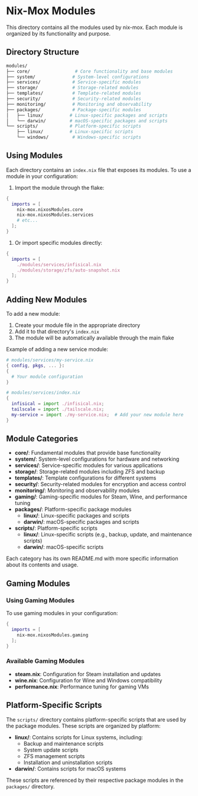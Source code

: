# Nix-Mox Modules

This directory contains all the modules used by nix-mox. Each module is organized by its functionality and purpose.

## Directory Structure

```bash
modules/
├── core/                 # Core functionality and base modules
├── system/              # System-level configurations
├── services/            # Service-specific modules
├── storage/             # Storage-related modules
├── templates/           # Template-related modules
├── security/            # Security-related modules
├── monitoring/          # Monitoring and observability
├── packages/            # Package-specific modules
│   ├── linux/          # Linux-specific packages and scripts
│   └── darwin/         # macOS-specific packages and scripts
└── scripts/            # Platform-specific scripts
    ├── linux/          # Linux-specific scripts
    └── windows/         # Windows-specific scripts
```

## Using Modules

Each directory contains an `index.nix` file that exposes its modules. To use a module in your configuration:

1. Import the module through the flake:

```nix
{
  imports = [
    nix-mox.nixosModules.core
    nix-mox.nixosModules.services
    # etc...
  ];
}
```

1. Or import specific modules directly:

```nix
{
  imports = [
    ./modules/services/infisical.nix
    ./modules/storage/zfs/auto-snapshot.nix
  ];
}
```

## Adding New Modules

To add a new module:

1. Create your module file in the appropriate directory
2. Add it to that directory's `index.nix`
3. The module will be automatically available through the main flake

Example of adding a new service module:

```nix
# modules/services/my-service.nix
{ config, pkgs, ... }:
{
  # Your module configuration
}

# modules/services/index.nix
{
  infisical = import ./infisical.nix;
  tailscale = import ./tailscale.nix;
  my-service = import ./my-service.nix;  # Add your new module here
}
```

## Module Categories

- **core/**: Fundamental modules that provide base functionality
- **system/**: System-level configurations for hardware and networking
- **services/**: Service-specific modules for various applications
- **storage/**: Storage-related modules including ZFS and backup
- **templates/**: Template configurations for different systems
- **security/**: Security-related modules for encryption and access control
- **monitoring/**: Monitoring and observability modules
- **gaming/**: Gaming-specific modules for Steam, Wine, and performance tuning
- **packages/**: Platform-specific package modules
  - **linux/**: Linux-specific packages and scripts
  - **darwin/**: macOS-specific packages and scripts
- **scripts/**: Platform-specific scripts
  - **linux/**: Linux-specific scripts (e.g., backup, update, and maintenance scripts)
  - **darwin/**: macOS-specific scripts

Each category has its own README.md with more specific information about its contents and usage.

## Gaming Modules

### Using Gaming Modules

To use gaming modules in your configuration:

```nix
{
  imports = [
    nix-mox.nixosModules.gaming
  ];
}
```

### Available Gaming Modules

- **steam.nix**: Configuration for Steam installation and updates
- **wine.nix**: Configuration for Wine and Windows compatibility
- **performance.nix**: Performance tuning for gaming VMs

## Platform-Specific Scripts

The `scripts/` directory contains platform-specific scripts that are used by the package modules. These scripts are organized by platform:

- **linux/**: Contains scripts for Linux systems, including:
  - Backup and maintenance scripts
  - System update scripts
  - ZFS management scripts
  - Installation and uninstallation scripts
- **darwin/**: Contains scripts for macOS systems

These scripts are referenced by their respective package modules in the `packages/` directory.
